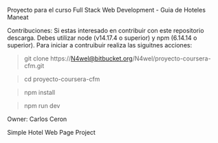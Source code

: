 Proyecto para el curso Full Stack Web Development - Guia de Hoteles Maneat

Contribuciones:
Si estas interesado en contribuir con este repositorio descarga. Debes utilizar node (v14.17.4 o superior) y npm (6.14.14 o superior). Para iniciar a contruibuir realiza las siguitnes acciones:
> git clone https://N4wel@bitbucket.org/N4wel/proyecto-coursera-cfm.git

> cd proyecto-coursera-cfm

> npm install

> npm run dev

Owner: Carlos Ceron

Simple Hotel Web Page Project